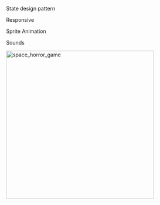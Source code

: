 State design pattern

Responsive

Sprite Animation

Sounds

<img width="403" alt="space_horror_game" src="https://github.com/guanghui28/Space_Horror_Game/assets/113615864/896e5a31-44f9-4231-83a4-4454a9406004">
